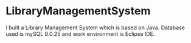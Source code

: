 # LibraryManagementSystem
I built a Library Management System which is based on Java. Database used is mySQL 8.0.25 and work environment is Eclipse IDE.
